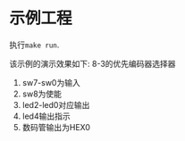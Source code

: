 # 示例工程

执行`make run`.

该示例的演示效果如下:
8-3的优先编码器选择器
1. sw7-sw0为输入
1. sw8为使能
1. led2-led0对应输出
1. led4输出指示
1. 数码管输出为HEX0

